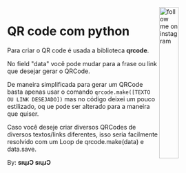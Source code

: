 <img align="right" src="https://user-images.githubusercontent.com/84287454/210780304-90aa4864-4188-46d3-900e-72f2a3d716c5.png" alt="follow me on instagram" width="30%">

# QR code com python

Para criar o QR code é usada a biblioteca **qrcode**.

No field "data" você pode mudar para a frase ou link que desejar gerar o QRCode.

De maneira simplificada para gerar um QRCode basta apenas usar o comando ``qrcode.make([TEXTO OU LINK DESEJADO])`` mas no código deixei um pouco estilizado, oq ue pode ser alterado para a maneira que quiser.

Caso você deseje criar diversos QRCodes de diversos textos/links diferentes, isso seria facilmente resolvido com um Loop de qrcode.make(data) e data.save.



By: **sıɥɹƆ sıɥɹƆ**
